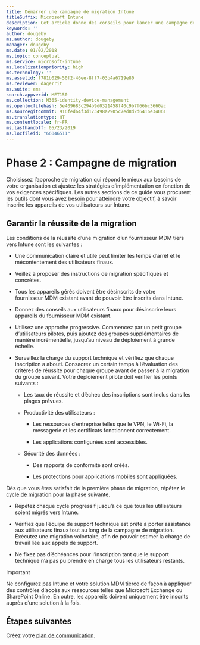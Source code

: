 ```yaml
---
title: Démarrer une campagne de migration Intune
titleSuffix: Microsoft Intune
description: Cet article donne des conseils pour lancer une campagne de migration Microsoft Intune.
keywords: ''
author: dougeby
ms.author: dougeby
manager: dougeby
ms.date: 01/02/2018
ms.topic: conceptual
ms.service: microsoft-intune
ms.localizationpriority: high
ms.technology: ''
ms.assetid: f781b029-50f2-46ee-8ff7-03b4a6719e80
ms.reviewer: dagerrit
ms.suite: ems
search.appverid: MET150
ms.collection: M365-identity-device-management
ms.openlocfilehash: 5e409683c294b9d0321458f40c9b7f66bc3660ac
ms.sourcegitcommit: 916fed64f3d173498a2905c7ed8d2d6416e34061
ms.translationtype: HT
ms.contentlocale: fr-FR
ms.lasthandoff: 05/23/2019
ms.locfileid: "66046511"
---
```

# <a name="phase-2-migration-campaign"></a>Phase 2 : Campagne de migration

Choisissez l’approche de migration qui répond le mieux aux besoins de votre organisation et ajustez les stratégies d’implémentation en fonction de vos exigences spécifiques. Les autres sections de ce guide vous procurent les outils dont vous avez besoin pour atteindre votre objectif, à savoir inscrire les appareils de vos utilisateurs sur Intune.

## <a name="keys-to-a-successful-migration"></a>Garantir la réussite de la migration

Les conditions de la réussite d’une migration d’un fournisseur MDM tiers vers Intune sont les suivantes :

-   Une communication claire et utile peut limiter les temps d’arrêt et le mécontentement des utilisateurs finaux.

-   Veillez à proposer des instructions de migration spécifiques et concrètes.

-   Tous les appareils gérés doivent être désinscrits de votre fournisseur MDM existant avant de pouvoir être inscrits dans Intune.

-   Donnez des conseils aux utilisateurs finaux pour désinscrire leurs appareils du fournisseur MDM existant.

-   Utilisez une approche progressive. Commencez par un petit groupe d’utilisateurs pilotes, puis ajoutez des groupes supplémentaires de manière incrémentielle, jusqu’au niveau de déploiement à grande échelle.

-   Surveillez la charge du support technique et vérifiez que chaque inscription a abouti. Consacrez un certain temps à l’évaluation des critères de réussite pour chaque groupe avant de passer à la migration du groupe suivant. Votre déploiement pilote doit vérifier les points suivants :

    -   Les taux de réussite et d’échec des inscriptions sont inclus dans les plages prévues.

    -   Productivité des utilisateurs :

        -   Les ressources d’entreprise telles que le VPN, le Wi-Fi, la messagerie et les certificats fonctionnent correctement.

        -   Les applications configurées sont accessibles.

    -   Sécurité des données :

        -   Des rapports de conformité sont créés.

        -   Les protections pour applications mobiles sont appliquées.

Dès que vous êtes satisfait de la première phase de migration, répétez le [cycle de migration](migration-guide-cycle.md) pour la phase suivante.

-   Répétez chaque cycle progressif jusqu’à ce que tous les utilisateurs soient migrés vers Intune.

-   Vérifiez que l’équipe de support technique est prête à porter assistance aux utilisateurs finaux tout au long de la campagne de migration. Exécutez une migration volontaire, afin de pouvoir estimer la charge de travail liée aux appels de support.

-   Ne fixez pas d’échéances pour l’inscription tant que le support technique n’a pas pu prendre en charge tous les utilisateurs restants.

> [!IMPORTANT]
> Ne configurez pas Intune et votre solution MDM tierce de façon à appliquer des contrôles d’accès aux ressources telles que Microsoft Exchange ou SharePoint Online. En outre, les appareils doivent uniquement être inscrits auprès d’une solution à la fois.

## <a name="next-steps"></a>Étapes suivantes

Créez votre [plan de communication](migration-guide-communication-plan.md).
